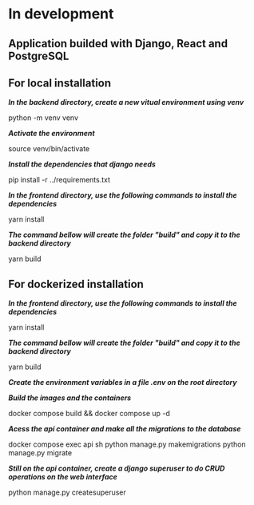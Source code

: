 # In development

## Application builded with Django, React and PostgreSQL

## For local installation

***In the backend directory, create a new vitual environment using venv***

python -m venv venv

***Activate the environment***

source venv/bin/activate

***Install the dependencies that django needs***

pip install -r ../requirements.txt

***In the frontend directory, use the following commands to install the dependencies***

yarn install

***The command bellow will create the folder "build" and copy it to the backend directory***

yarn build

## For dockerized installation

***In the frontend directory, use the following commands to install the dependencies***

yarn install

***The command bellow will create the folder "build" and copy it to the backend directory***

yarn build

***Create the environment variables in a file .env on the root directory***

***Build the images and the containers***

docker compose build && docker compose up -d

***Acess the api container and make all the migrations to the database***

docker compose exec api sh
python manage.py makemigrations
python manage.py migrate

***Still on the api container, create a django superuser to do CRUD operations on the web interface***

python manage.py createsuperuser
